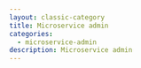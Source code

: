 ```yaml
---
layout: classic-category
title: Microservice admin
categories:
  - microservice-admin
description: Microservice admin
---
```

